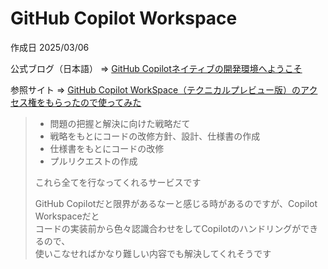 # GitHub Copilot Workspace

作成日 2025/03/06

公式ブログ（日本語） => [GitHub Copilotネイティブの開発環境へようこそ](https://github.blog/jp/2024-04-30-github-copilot-workspace/)

参照サイト => [GitHub Copilot WorkSpace（テクニカルプレビュー版）のアクセス権をもらったので使ってみた](https://zenn.dev/headwaters/articles/36294cbd04c721)

>- 問題の把握と解決に向けた戦略だて
>- 戦略をもとにコードの改修方針、設計、仕様書の作成
>- 仕様書をもとにコードの改修
>- プルリクエストの作成
>
> これら全てを行なってくれるサービスです
>
> GitHub Copilotだと限界があるなーと感じる時があるのですが、Copilot Workspaceだと\
> コードの実装前から色々認識合わせをしてCopilotのハンドリングができるので、\
> 使いこなせればかなり難しい内容でも解決してくれそうです
